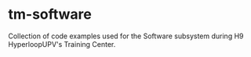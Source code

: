 # tm-software
Collection of code examples used for the Software subsystem during H9 HyperloopUPV's Training Center.
